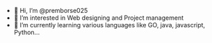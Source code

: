 - 👋 Hi, I’m @premborse025
- 👀 I’m interested in Web designing and Project management
- 🌱 I’m currently learning various languages like GO, java, javascript, Python...
<!---
premborse025/premborse025 is a ✨ special ✨ repository because its `README.md` (this file) appears on your GitHub profile.
You can click the Preview link to take a look at your changes.
--->
